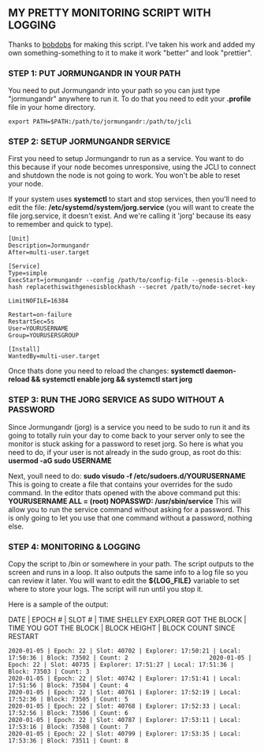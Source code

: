 ## MY PRETTY MONITORING SCRIPT WITH LOGGING

Thanks to [bobdobs](https://github.com/bobdobs/cardano-scripts) for making this script. I've taken his work and added my own something-something to it to make it work "better" and look "prettier".

### STEP 1: PUT JORMUNGANDR IN YOUR PATH

You need to put Jormungandr into your path so you can just type "jormungandr" anywhere to run it. To do that you need to edit your **.profile** file in your home directory.

`export PATH=$PATH:/path/to/jormungandr:/path/to/jcli`

### STEP 2: SETUP JORMUNGANDR SERVICE

First you need to setup Jormungandr to run as a service. You want to do this because if your node becomes unresponsive, using the JCLI to connect and shutdown the node is not going to work. You won't be able to reset your node.

If your system uses **systemctl** to start and stop services, then you'll need to edit the file: **/etc/systemd/system/jorg.service** (you will want to create the file jorg.service, it doesn't exist. And we're calling it 'jorg' because its easy to remember and quick to type).

```
[Unit]
Description=Jormungandr
After=multi-user.target

[Service]
Type=simple
ExecStart=jormungandr --config /path/to/config-file --genesis-block-hash replacethiswithgenesisblockhash --secret /path/to/node-secret-key

LimitNOFILE=16384

Restart=on-failure
RestartSec=5s
User=YOURUSERNAME
Group=YOURUSERSGROUP

[Install]
WantedBy=multi-user.target
```

Once thats done you need to reload the changes: **systemctl daemon-reload && systemctl enable jorg && systemctl start jorg**

### STEP 3: RUN THE JORG SERVICE AS SUDO WITHOUT A PASSWORD

Since Jormungandr (jorg) is a service you need to be sudo to run it and its going to totally ruin your day to come back to your server only to see the monitor is stuck asking for a password to reset jorg. So here is what you need to do, if your user is not already in the sudo group, as root do this: **usermod -aG sudo USERNAME**

Next, youll need to do: **sudo visudo -f /etc/sudoers.d/YOURUSERNAME** This is going to create a file that contains your overrides for the sudo command. In the editor thats opened with the above command put this: **YOURUSERNAME ALL = (root) NOPASSWD: /usr/sbin/service** This will allow you to run the service command without asking for a password. This is only going to let you use that one command without a password, nothing else. 

### STEP 4: MONITORING & LOGGING

Copy the script to /bin or somewhere in your path. The script outputs to the screen and runs in a loop. It also outputs the same info to a log file so you can review it later. You will want to edit the **${LOG_FILE}** variable to set where to store your logs. The script will run until you stop it.

Here is a sample of the output: 

DATE | EPOCH # | SLOT # | TIME SHELLEY EXPLORER GOT THE BLOCK | TIME YOU GOT THE BLOCK | BLOCK HEIGHT | BLOCK COUNT SINCE RESTART

```
2020-01-05 | Epoch: 22 | Slot: 40702 | Explorer: 17:50:21 | Local: 17:50:36 | Block: 73502 | Count: 2                       2020-01-05 | Epoch: 22 | Slot: 40735 | Explorer: 17:51:27 | Local: 17:51:36 | Block: 73503 | Count: 3
2020-01-05 | Epoch: 22 | Slot: 40742 | Explorer: 17:51:41 | Local: 17:51:56 | Block: 73504 | Count: 4
2020-01-05 | Epoch: 22 | Slot: 40761 | Explorer: 17:52:19 | Local: 17:52:36 | Block: 73505 | Count: 5
2020-01-05 | Epoch: 22 | Slot: 40768 | Explorer: 17:52:33 | Local: 17:52:56 | Block: 73506 | Count: 6
2020-01-05 | Epoch: 22 | Slot: 40787 | Explorer: 17:53:11 | Local: 17:53:16 | Block: 73508 | Count: 7
2020-01-05 | Epoch: 22 | Slot: 40799 | Explorer: 17:53:35 | Local: 17:53:36 | Block: 73511 | Count: 8

```

